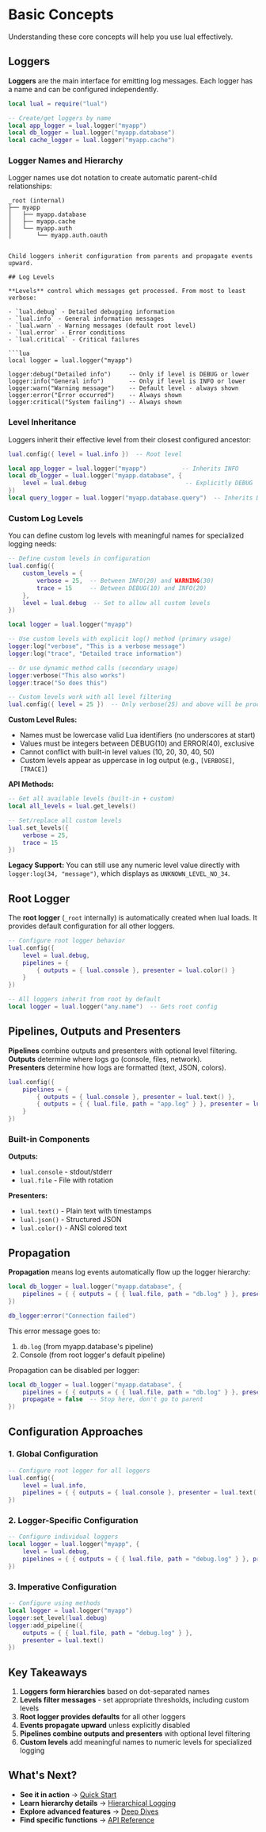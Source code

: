 # Basic Concepts

Understanding these core concepts will help you use lual effectively.

## Loggers

**Loggers** are the main interface for emitting log messages. Each logger has a name and can be configured independently.

```lua
local lual = require("lual")

-- Create/get loggers by name
local app_logger = lual.logger("myapp")
local db_logger = lual.logger("myapp.database")
local cache_logger = lual.logger("myapp.cache")
```

### Logger Names and Hierarchy

Logger names use dot notation to create automatic parent-child relationships:
```text
_root (internal)
├── myapp
│   ├── myapp.database
│   ├── myapp.cache
│   └── myapp.auth
│       └── myapp.auth.oauth
```
```

Child loggers inherit configuration from parents and propagate events upward.

## Log Levels

**Levels** control which messages get processed. From most to least verbose:

- `lual.debug` - Detailed debugging information
- `lual.info` - General information messages  
- `lual.warn` - Warning messages (default root level)
- `lual.error` - Error conditions
- `lual.critical` - Critical failures

```lua
local logger = lual.logger("myapp")

logger:debug("Detailed info")     -- Only if level is DEBUG or lower
logger:info("General info")       -- Only if level is INFO or lower  
logger:warn("Warning message")    -- Default level - always shown
logger:error("Error occurred")    -- Always shown
logger:critical("System failing") -- Always shown
```

### Level Inheritance

Loggers inherit their effective level from their closest configured ancestor:

```lua
lual.config({ level = lual.info })  -- Root level

local app_logger = lual.logger("myapp")          -- Inherits INFO
local db_logger = lual.logger("myapp.database", {
    level = lual.debug                            -- Explicitly DEBUG
})
local query_logger = lual.logger("myapp.database.query")  -- Inherits DEBUG from parent
```

### Custom Log Levels

You can define custom log levels with meaningful names for specialized logging needs:

```lua
-- Define custom levels in configuration
lual.config({
    custom_levels = {
        verbose = 25,  -- Between INFO(20) and WARNING(30)
        trace = 15     -- Between DEBUG(10) and INFO(20)
    },
    level = lual.debug  -- Set to allow all custom levels
})

local logger = lual.logger("myapp")

-- Use custom levels with explicit log() method (primary usage)
logger:log("verbose", "This is a verbose message")
logger:log("trace", "Detailed trace information")

-- Or use dynamic method calls (secondary usage)
logger:verbose("This also works")
logger:trace("So does this")

-- Custom levels work with all level filtering
lual.config({ level = 25 })  -- Only verbose(25) and above will be processed
```

**Custom Level Rules:**
- Names must be lowercase valid Lua identifiers (no underscores at start)
- Values must be integers between DEBUG(10) and ERROR(40), exclusive
- Cannot conflict with built-in level values (10, 20, 30, 40, 50)
- Custom levels appear as uppercase in log output (e.g., `[VERBOSE]`, `[TRACE]`)

**API Methods:**
```lua
-- Get all available levels (built-in + custom)
local all_levels = lual.get_levels()

-- Set/replace all custom levels
lual.set_levels({
    verbose = 25,
    trace = 15
})
```

**Legacy Support:** You can still use any numeric level value directly with `logger:log(34, "message")`, which displays as `UNKNOWN_LEVEL_NO_34`.

## Root Logger

The **root logger** (`_root` internally) is automatically created when lual loads. It provides default configuration for all other loggers.

```lua
-- Configure root logger behavior
lual.config({
    level = lual.debug,
    pipelines = {
        { outputs = { lual.console }, presenter = lual.color() }
    }
})

-- All loggers inherit from root by default
local logger = lual.logger("any.name")  -- Gets root config
```

## Pipelines, Outputs and Presenters  

**Pipelines** combine outputs and presenters with optional level filtering.
**Outputs** determine where logs go (console, files, network).  
**Presenters** determine how logs are formatted (text, JSON, colors).

```lua
lual.config({
    pipelines = {
        { outputs = { lual.console }, presenter = lual.text() },                    -- Plain text to console
        { outputs = { { lual.file, path = "app.log" } }, presenter = lual.json() }  -- JSON to file
    }
})
```

### Built-in Components

**Outputs:**

- `lual.console` - stdout/stderr
- `lual.file` - File with rotation

**Presenters:**

- `lual.text()` - Plain text with timestamps
- `lual.json()` - Structured JSON
- `lual.color()` - ANSI colored text

## Propagation

**Propagation** means log events automatically flow up the logger hierarchy:

```lua
local db_logger = lual.logger("myapp.database", {
    pipelines = { { outputs = { { lual.file, path = "db.log" } }, presenter = lual.text() } }
})

db_logger:error("Connection failed")
```

This error message goes to:

1. `db.log` (from myapp.database's pipeline)
2. Console (from root logger's default pipeline)

Propagation can be disabled per logger:

```lua
local db_logger = lual.logger("myapp.database", {
    pipelines = { { outputs = { { lual.file, path = "db.log" } }, presenter = lual.text() } },
    propagate = false  -- Stop here, don't go to parent
})
```

## Configuration Approaches

### 1. Global Configuration

```lua
-- Configure root logger for all loggers
lual.config({
    level = lual.info,
    pipelines = { { outputs = { lual.console }, presenter = lual.text() } }
})
```

### 2. Logger-Specific Configuration

```lua
-- Configure individual loggers
local logger = lual.logger("myapp", {
    level = lual.debug,
    pipelines = { { outputs = { { lual.file, path = "debug.log" } }, presenter = lual.text() } }
})
```

### 3. Imperative Configuration

```lua
-- Configure using methods
local logger = lual.logger("myapp")
logger:set_level(lual.debug)
logger:add_pipeline({
    outputs = { { lual.file, path = "debug.log" } },
    presenter = lual.text()
})
```

## Key Takeaways

1. **Loggers form hierarchies** based on dot-separated names
2. **Levels filter messages** - set appropriate thresholds, including custom levels
3. **Root logger provides defaults** for all other loggers
4. **Events propagate upward** unless explicitly disabled
5. **Pipelines combine outputs and presenters** with optional level filtering
6. **Custom levels** add meaningful names to numeric levels for specialized logging

## What's Next?

- **See it in action** → [Quick Start](quick-start.md)
- **Learn hierarchy details** → [Hierarchical Logging](../guide/hierarchical-logging.md)
- **Explore advanced features** → [Deep Dives](../deep-dives/)
- **Find specific functions** → [API Reference](../reference/api.md)